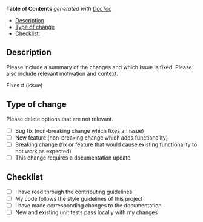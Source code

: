 <!-- START doctoc generated TOC please keep comment here to allow auto update -->
<!-- DON'T EDIT THIS SECTION, INSTEAD RE-RUN doctoc TO UPDATE -->
**Table of Contents**  *generated with [DocToc](https://github.com/thlorenz/doctoc)*

- [Description](#description)
- [Type of change](#type-of-change)
- [Checklist:](#checklist)

<!-- END doctoc generated TOC please keep comment here to allow auto update -->

## Description

Please include a summary of the changes and which issue is fixed. Please also include relevant motivation and context.

Fixes # (issue)

## Type of change

Please delete options that are not relevant.

- [ ] Bug fix (non-breaking change which fixes an issue)
- [ ] New feature (non-breaking change which adds functionality)
- [ ] Breaking change (fix or feature that would cause existing functionality to not work as expected)
- [ ] This change requires a documentation update

## Checklist

- [ ] I have read through the contributing guidelines
- [ ] My code follows the style guidelines of this project
- [ ] I have made corresponding changes to the documentation
- [ ] New and existing unit tests pass locally with my changes
